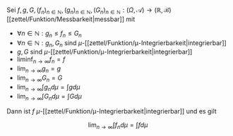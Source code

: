 Sei $f, g, G, (f_n)_{n \in \mathbb{N}}, (g_n)_{n \in \mathbb{N}}, (G_n)_{n \in \mathbb{N}} : (\Omega, \mathcal{A}) \to (\mathbb{R}, \mathscr{B})$ [[zettel/Funktion/Messbarkeit|messbar]] mit
- $\forall n \in \mathbb{N} : g_n \le f_n \le G_n$
- $\forall n \in \mathbb{N} : g_n, G_n$ sind $\mu$-[[zettel/Funktion/μ-Integrierbarkeit|integrierbar]]
- $g, G$ sind $\mu$-[[zettel/Funktion/μ-Integrierbarkeit|integrierbar]]
- $\liminf_{n \to \infty} f_n = f$
- $\lim_{n \to \infty} g_n = g$
- $\lim_{n \to \infty} G_n = G$
- $\lim_{n \to \infty} \int g_n d\mu = \int g d\mu$
- $\lim_{n \to \infty} \int G_n d\mu = \int G d\mu$

Dann ist $f$ $\mu$-[[zettel/Funktion/μ-Integrierbarkeit|integrierbar]] und es gilt

$$
	\lim_{n \to \infty} \int f_n d\mu = \int f d\mu
$$
